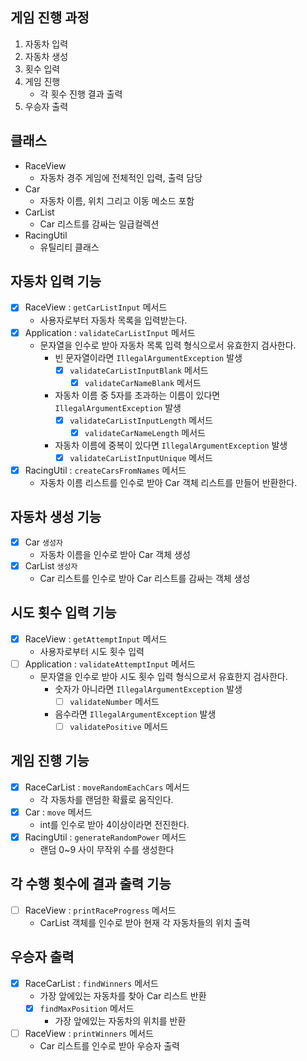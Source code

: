 ## 게임 진행 과정
1. 자동차 입력
2. 자동차 생성
3. 횟수 입력
4. 게임 진행 
   - 각 횟수 진행 결과 출력
5. 우승자 출력

## 클래스
- RaceView
  - 자동차 경주 게임에 전체적인 입력, 출력 담당
- Car
  - 자동차 이름, 위치 그리고 이동 메소드 포함
- CarList
  - Car 리스트를 감싸는 일급컬렉션
- RacingUtil
  - 유틸리티 클래스

## 자동차 입력 기능
- [x] RaceView : `getCarListInput` 메서드
  - 사용자로부터 자동차 목록을 입력받는다.
- [x] Application : `validateCarListInput` 메서드
  - 문자열을 인수로 받아 자동차 목록 입력 형식으로서 유효한지 검사한다.
    - 빈 문자열이라면 `IllegalArgumentException` 발생
      - [x] `validateCarListInputBlank` 메서드
        - [x] `validateCarNameBlank` 메서드
    - 자동차 이름 중 5자를 초과하는 이름이 있다면 `IllegalArgumentException` 발생
      - [x] `validateCarListInputLength` 메서드
        - [x] `validateCarNameLength` 메서드
    - 자동차 이름에 중복이 있다면 `IllegalArgumentException` 발생
      - [x] `validateCarListInputUnique` 메서드
- [x] RacingUtil : `createCarsFromNames` 메서드
  - 자동차 이름 리스트를 인수로 받아 Car 객체 리스트를 만들어 반환한다.

## 자동차 생성 기능
- [x] Car `생성자`
  - 자동차 이름을 인수로 받아 Car 객체 생성
- [x] CarList `생성자`
  - Car 리스트를 인수로 받아 Car 리스트를 감싸는 객체 생성

## 시도 횟수 입력 기능
- [x] RaceView : `getAttemptInput` 메서드
  - 사용자로부터 시도 횟수 입력
- [ ] Application : `validateAttemptInput` 메서드
  - 문자열을 인수로 받아 시도 횟수 입력 형식으로서 유효한지 검사한다.
    - 숫자가 아니라면 `IllegalArgumentException` 발생
      - [ ] `validateNumber` 메서드
    - 음수라면 `IllegalArgumentException` 발생
      - [ ] `validatePositive` 메서드

## 게임 진행 기능
- [x] RaceCarList : `moveRandomEachCars` 메서드
  - 각 자동차를 랜덤한 확률로 움직인다.
- [x] Car : `move` 메서드
  - int를 인수로 받아 4이상이라면 전진한다.
- [x] RacingUtil : `generateRandomPower` 메서드
  - 랜덤 0~9 사이 무작위 수를 생성한다

## 각 수행 횟수에 결과 출력 기능
- [ ] RaceView : `printRaceProgress` 메서드
  - CarList 객체를 인수로 받아 현재 각 자동차들의 위치 출력

## 우승자 출력
- [x] RaceCarList : `findWinners` 메서드
  - 가장 앞에있는 자동차를 찾아 Car 리스트 반환
  - [x] `findMaxPosition` 메서드
    - 가장 앞에있는 자동차의 위치를 반환
- [ ] RaceView : `printWinners` 메서드
  - Car 리스트를 인수로 받아 우승자 출력